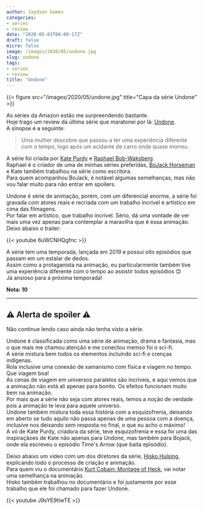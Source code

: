 ```yaml
---
author: Jaydson Gomes
categories:
- series
- review
date: "2020-05-03T08:00:17Z"
draft: false
micro: false
image: /images/2020/05/undone.jpg
slug: undone
tags:
- series
- review
title: "Undone"
---  
```


{{< figure src="/images/2020/05/undone.jpg" title="Capa da série Undone" >}}


As séries da Amazon estão me surpreendendo bastante.  
Hoje trago um review da última série que maratonei por lá: [Undone](https://www.imdb.com/title/tt8101850/).  
A sinopse é a seguinte:  

> Uma mulher descobre que passou a ter uma experiência diferente com o tempo, logo após um acidante de carro onde quase morreu.  

A série foi criada por [Kate Purdy](https://en.wikipedia.org/wiki/Kate_Purdy) e [Raphael Bob-Waksberg](https://en.wikipedia.org/wiki/Raphael_Bob-Waksberg).  
Raphael é o criador de uma de minhas séries preferidas, [BoJack Horseman](https://www.imdb.com/title/tt3398228/) e Kate também trabalhou na série como escritora.  
Para quem acompanhou BoJack, é notável algumas semelhanças, mas não vou falar muito para não entrar em spoilers.  

Undone é série de animação, porém, com um diferencial enorme, a série foi gravada com atores reais e recriada com um trabalho incrível e artístico em cima das filmagens.  
Por falar em artístico, que trabalho incrível. Sério, dá uma vontade de ver mais uma vez apenas para contemplar a maravilha que é essa animação.  
Deixo abaixo o trailer:  

{{< youtube 6uWCNHQgfnc >}}

A série tem uma temporada, lançada em 2019 e possui oito episódios que passam em um estalar de dedos.  
Assim como a protaganista na animação, eu particularmente também tive uma experiência diferente com o tempo ao assistir todos episódios 😊  
Já ansioso para a próxima temporada!  

__Nota: 10__

____

## ⚠️ Alerta de spoiler ⚠️
Não continue lendo caso ainda não tenha visto a série.  

Undone é classificada como uma série de animação, drama e fantasia, mas o que mais me chamou atenção e me conectou memso foi o sci-fi.  
A série mistura bem todos os elementos incluindo sci-fi e crenças indígenas.  
Rola inclusive uma conexão de xamanismo com física e viagem no tempo. Que viagem boa!  
As cenas de viagem em universos paralelos são incríveis, e aqui vemos que a animação não está ali apenas para bonito. Os efeitos funcionam muito bem na animação.  
Por mais que a série não seja com atores reais, temos a noção de verdade pois a animação te leva para aquele universo.  
Undone também mistura toda essa história com a esquizofrenia, deixando em aberto se tudo aquilo não passa apenas de uma pessoa com a doença, inclusive nos deixando sem resposta no final, o que eu acho o máximo!  
A vó de Kate Purdy, criadora da série, teve esquizofrenia e essa foi uma das inspiraçãoes de Kate não apenas para Undone, mas também para Bojack, onde ela escreveu o episódio Time's Arrow (que baita episódio).  

Deixo abaixo um vídeo com um dos diretores da série, [Hisko Hulsing](https://en.wikipedia.org/wiki/Hisko_Hulsing), explicando todo o processo de criação e animação.  
Para quem viu o documentário [Kurt Cobain: Montage of Heck](https://en.wikipedia.org/wiki/Kurt_Cobain:_Montage_of_Heck), vai notar uma semelhança na animação.  
Hisko também trabalhou no documentário e foi justamente por esse trabalho que ele foi chamado para fazer Undone.  

{{< youtube J9sYE9tIwTE >}}
